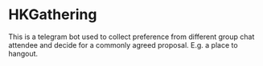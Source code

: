 # HKGathering

This is a telegram bot used to collect preference from different group chat attendee and decide for a commonly agreed proposal. E.g. a place to hangout.
